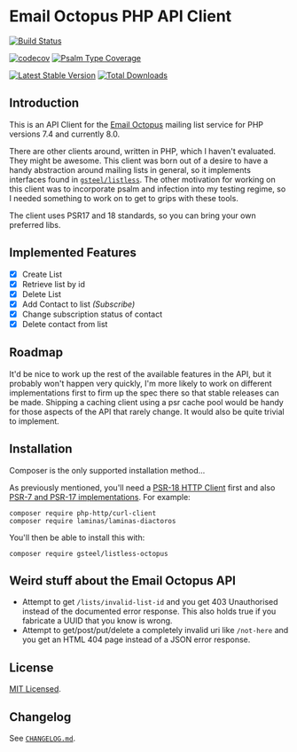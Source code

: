 # Email Octopus PHP API Client

[![Build Status](https://github.com/gsteel/listless-octopus/workflows/Continuous%20Integration/badge.svg)](https://github.com/gsteel/listless-octopus/actions?query=workflow%3A"Continuous+Integration")

[![codecov](https://codecov.io/gh/gsteel/listless-octopus/branch/main/graph/badge.svg)](https://codecov.io/gh/gsteel/listless-octopus)
[![Psalm Type Coverage](https://shepherd.dev/github/gsteel/listless-octopus/coverage.svg)](https://shepherd.dev/github/gsteel/listless-octopus)

[![Latest Stable Version](https://poser.pugx.org/gsteel/listless-octopus/v/stable)](https://packagist.org/packages/gsteel/listless-octopus)
[![Total Downloads](https://poser.pugx.org/gsteel/listless-octopus/downloads)](https://packagist.org/packages/gsteel/listless-octopus)

## Introduction

This is an API Client for the [Email Octopus](https://emailoctopus.com) mailing list service for PHP versions 7.4 and currently 8.0.

There are other clients around, written in PHP, which I haven't evaluated. They might be awesome. This client was born out of a desire to have a handy abstraction around mailing lists in general, so it implements interfaces found in [`gsteel/listless`](https://github.com/gsteel/listless). The other motivation for working on this client was to incorporate psalm and infection into my testing regime, so I needed something to work on to get to grips with these tools.

The client uses PSR17 and 18 standards, so you can bring your own preferred libs.

## Implemented Features

- [x] Create List
- [x] Retrieve list by id
- [x] Delete List
- [x] Add Contact to list _(Subscribe)_
- [x] Change subscription status of contact
- [x] Delete contact from list

## Roadmap

It'd be nice to work up the rest of the available features in the API, but it probably won't happen very quickly, I'm more likely to work on different implementations first to firm up the spec there so that stable releases can be made. Shipping a caching client using a psr cache pool would be handy for those aspects of the API that rarely change. It would also be quite trivial to implement.

## Installation

Composer is the only supported installation method…

As previously mentioned, you'll need a [PSR-18 HTTP Client](https://packagist.org/providers/psr/http-client-implementation) first and also [PSR-7 and PSR-17 implementations](https://packagist.org/providers/psr/http-factory-implementation). For example:

```shell
composer require php-http/curl-client
composer require laminas/laminas-diactoros
```

You'll then be able to install this with:

```shell
composer require gsteel/listless-octopus
```

## Weird stuff about the Email Octopus API

* Attempt to get `/lists/invalid-list-id` and you get 403 Unauthorised instead of the documented error response. This also holds true if you fabricate a UUID that you know is wrong.
* Attempt to get/post/put/delete a completely invalid uri like `/not-here` and you get an HTML 404 page instead of a JSON error response.

## License

[MIT Licensed](LICENSE.md).

## Changelog

See [`CHANGELOG.md`](CHANGELOG.md).

